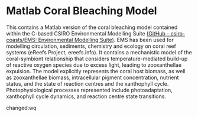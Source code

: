# Matlab Coral Bleaching Model

This contains a Matlab version of the coral bleaching model contained within the C-based CSIRO Environmental Modelling Suite [(GitHub - csiro-coasts/EMS: Environmental Modelling Suite)](https://github.com/csiro-coasts/EMS). EMS has been used for modelling circulation, sediments, chemistry and ecology on coral reef systems (eReefs Project, ereefs.info). It contains a mechanistic model of the coral-symbiont relationship that considers temperature-mediated build-up of reactive oxygen species due to excess light, leading to zooxanthellae expulsion. The model explicitly represents the coral host biomass, as well as zooxanthellae biomass, intracellular pigment concentration, nutrient status, and the state of reaction centres and the xanthophyll cycle. Photophysiological processes represented include photoadaptation, xanthophyll cycle dynamics, and reaction centre state transitions.

changed:wq




